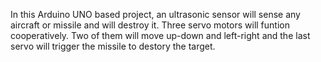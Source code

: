In this Arduino UNO based project, an ultrasonic sensor will sense any aircraft or missile and will destroy it. Three servo motors will funtion cooperatively.
Two of them will move up-down and left-right and the last servo will trigger the missile to destory the target.
